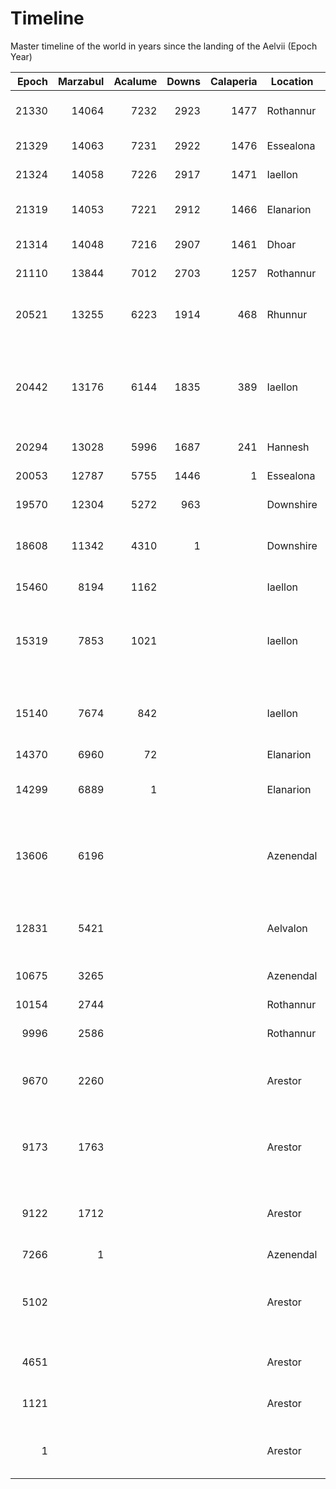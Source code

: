 # Timeline

Master timeline of the world in years since the landing of the Aelvii (Epoch Year)

| Epoch | Marzabul | Acalume | Downs | Calaperia | Location    | Event |
| ----: | -------: | ------: | ----: | --------: | ----------- | ----- |
| 21330 |    14064 |    7232 |  2923 |      1477 | Rothannur   | _Rakgholsrag_, the Blood Moon Uprising |
| 21329 |    14063 |    7231 |  2922 |      1476 | Essealona   | King Allenar abducted |
| 21324 |    14058 |    7226 |  2917 |      1471 | Iaellon     | Goblins overrun Delastarion |
| 21319 |    14053 |    7221 |  2912 |      1466 | Elanarion   | Varog the Destroyer siezes Laessinia |
| 21314 |    14048 |    7216 |  2907 |      1461 | Dhoar       | Goblins invade Shalenharazad |
| 21110 |    13844 |    7012 |  2703 |      1257 | Rothannur   | Telenarion founded |
| 20521 |    13255 |    6223 |  1914 |       468 | Rhunnur     | Essealonans begin trade with dwarves at Brynn |
| 20442 |    13176 |    6144 |  1835 |       389 | Iaellon     | _Calamondroth_, The Cataclysm (Duel between Lianniel and Narastur brings about catastrope) |
| 20294 |    13028 |    5996 |  1687 |       241 | Hannesh     | Azruun Empire founded |
| 20053 |    12787 |    5755 |  1446 |         1 | Essealona   | Essealona founded |
| 19570 |    12304 |    5272 |   963 |           | Downshire   | Thainholt founded |
| 18608 |    11342 |    4310 |     1 |           | Downshire   | Halflings cross the Bainwithy River into the Downshire |
| 15460 |     8194 |    1162 |       |           | Iaellon     | Filyalonn founded |
| 15319 |     7853 |    1021 |       |           | Iaellon     | _Barok-Torad_, The Battle of the Wilderness (Elesanni drive the dwarves from Iaellon) |
| 15140 |     7674 |     842 |       |           | Iaellon     | _Ilyonnamareyon_, The Lesser Sundering (Elesanni part from Alastarii) |
| 14370 |     6960 |      72 |       |           | Elanarion   | Silyelin founded |
| 14299 |     6889 |       1 |       |           | Elanarion   | _Acalumanye_, The Arrival (Illuvarin arrive in Elderenmanye) |
| 13606 |     6196 |         |       |           | Azenendal   | _Azerenkrandul_, The War of the Kindred (Dwarven civil war destroys Ahrazad) |
| 12831 |     5421 |         |       |           | Aelvalon    | _Elennesilye_, The Returning (Many Illuvarin leave Aelvalon for the natural world) |
| 10675 |     3265 |         |       |           | Azenendal   | Orlanazad founded |
| 10154 |     2744 |         |       |           | Rothannur   | Sheurazak founded |
|  9996 |     2586 |         |       |           | Rothannur   | Shalenharazad founded |
|  9670 |     2260 |         |       |           | Arestor     | _Derendalume_, The Dark Exodus (Most Dharovin leave Arestor for Underearth) |
|  9173 |     1763 |         |       |           | Arestor     | _Hinindalume_, The Bright Exodus (Illuvain leave Arestor for Aelvalon) |
|  9122 |     1712 |         |       |           | Arestor     | _Ondenamareyon_, The Greater Sundering (Illuvarin part from Dharovin) |
|  7266 |        1 |         |       |           | Azenendal   | Ahrazad founded |
|  5102 |          |         |       |           | Arestor     | _Sanedorune_, The Servant Mutiny (Dwarves lead rebellion that frees servant races) |
|  4651 |          |         |       |           | Arestor     | _Nagoresme_, The Shattering (Aelvii civil war) |
|  1121 |          |         |       |           | Arestor     | Aelvii create humans as first servant race |
|     1 |          |         |       |           | Arestor     | _Geyonesse_, Sanctuary (Aelvii arrive on Arestor) |